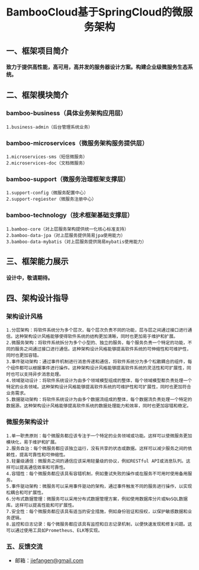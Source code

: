 <h1 style="text-align: center">BambooCloud基于SpringCloud的微服务架构</h1>

## 一、框架项目简介
#### 致力于提供高性能，高可用，高并发的服务器设计方案。构建企业级微服务生态系统。

## 二、框架模块简介
### bamboo-business（具体业务架构应用层）
    1.business-admin（后台管理系统业务）
### bamboo-microservices（微服务架构服务提供层）
    1.microservices-sms（短信微服务）
    2.microservices-doc（文档微服务）
### bamboo-support（微服务治理框架支撑层）
    1.support-config（微服务配置中心）
    2.support-regiester（微服务注册中心）
### bamboo-technology（技术框架基础支撑层）
    1.bamboo-core（对上层服务架构提供统一化核心标准支持）
    2.bamboo-data-jpa（对上层服务提供简易jpa使用能力）
    3.bamboo-data-mybatis（对上层服务提供简易mybatis使用能力）

## 三、框架能力展示
#### 设计中，敬请期待。

## 四、架构设计指导
### 架构设计风格
    1.分层架构：将软件系统分为多个层次，每个层次负责不同的功能，层与层之间通过接口进行通信。这种架构设计风格能够使得软件系统的结构更加清晰，同时也更加易于维护和扩展。
    2.微服务架构：将软件系统拆分为多个小型的、独立的服务，每个服务负责一个特定的功能，不同的服务之间通过接口进行通信。这种架构设计风格能够提高软件系统的可伸缩性和可维护性，同时也更加容错。
    3.事件驱动架构：通过事件机制进行消息传递和通信，将软件系统分为多个松散耦合的组件，每个组件都可以根据事件进行操作。这种架构设计风格能够提高软件系统的灵活性和可扩展性，同时也可以支持异步消息处理。
    4.领域驱动设计：将软件系统设计为由多个领域模型组成的整体，每个领域模型都负责处理一个特定的业务领域。这种架构设计风格能够提高软件系统的可维护性和可扩展性，同时也更加符合业务需求。
    5.数据驱动架构：将软件系统设计为由多个数据流组成的整体，每个数据流负责处理一个特定的数据源。这种架构设计风格能够提高软件系统的数据处理能力和效率，同时也更加容错和稳定。

### 微服务架构设计
    1.单一职责原则：每个微服务都应该专注于一个特定的业务领域或功能。这样可以使微服务更加模块化，易于维护和扩展。
    2.服务自治：每个微服务都应该独立运行，没有共享的状态或数据。这样可以减少服务之间的依赖性，提高可靠性和可伸缩性。
    3.轻量级通信：微服务之间的通信应该采用轻量级的协议，例如RESTful API或消息队列。这样可以提高通信效率和可靠性。
    4.容错性：每个微服务都应该具有容错机制，例如重试失败的操作或在服务不可用时使用备用服务。
    5.事件驱动架构：微服务可以采用事件驱动的架构，通过事件触发不同的服务进行操作，以实现松耦合和可扩展性。
    6.分布式数据管理：微服务可以采用分布式数据管理方案，例如使用数据库分片或NoSQL数据库。这样可以提高性能和可扩展性。
    7.安全性：每个微服务都应该具有适当的安全措施，例如身份验证和授权，以保护敏感数据和业务逻辑。
    8.监控和日志记录：每个微服务都应该具有监控和日志记录机制，以便快速发现和修复问题。这可以通过使用工具如Prometheus、ELK等实现。

### 五、反馈交流
- 邮箱：jiefangen@gmail.com
